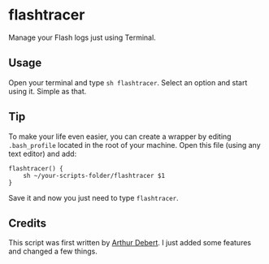 [arthur_debert]: http://github.com/arthur-debert

# flashtracer

Manage your Flash logs just using Terminal.

## Usage
Open your terminal and type `sh flashtracer`. Select an option and start using it. Simple as that.

## Tip
To make your life even easier, you can create a wrapper by editing `.bash_profile` located in the root of your machine. Open this file (using any text editor) and add:

	flashtracer() {
		sh ~/your-scripts-folder/flashtracer $1
	}

Save it and now you just need to type `flashtracer`.

## Credits
This script was first written by [Arthur Debert][arthur_debert]. I just added some features and changed a few things.

[arthur_debert]: http://github.com/arthur-debert